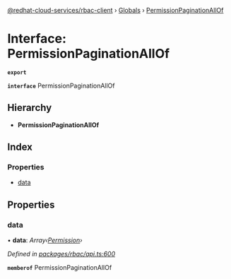[@redhat-cloud-services/rbac-client](../README.md) › [Globals](../globals.md) › [PermissionPaginationAllOf](permissionpaginationallof.md)

# Interface: PermissionPaginationAllOf

**`export`** 

**`interface`** PermissionPaginationAllOf

## Hierarchy

* **PermissionPaginationAllOf**

## Index

### Properties

* [data](permissionpaginationallof.md#data)

## Properties

###  data

• **data**: *Array‹[Permission](permission.md)›*

*Defined in [packages/rbac/api.ts:600](https://github.com/RedHatInsights/javascript-clients/blob/master/packages/rbac/api.ts#L600)*

**`memberof`** PermissionPaginationAllOf
